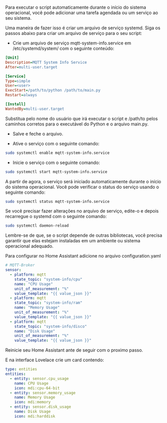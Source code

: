 Para executar o script automaticamente durante o início do sistema operacional, você pode adicionar uma tarefa agendada ou um serviço ao seu sistema.

Uma maneira de fazer isso é criar um arquivo de serviço systemd. Siga os passos abaixo para criar um arquivo de serviço para o seu script:

- Crie um arquivo de serviço mqtt-system-info.service em /etc/systemd/system/ com o seguinte conteúdo:

```ini
[Unit]
Description=MQTT System Info Service
After=multi-user.target

[Service]
Type=simple
User=<user>
ExecStart=/path/to/python /path/to/main.py
Restart=always

[Install]
WantedBy=multi-user.target
```

Substitua <user> pelo nome do usuário que irá executar o script e /path/to pelos caminhos corretos para o executável do Python e o arquivo main.py.

- Salve e feche o arquivo.

- Ative o serviço com o seguinte comando:

```bash
sudo systemctl enable mqtt-system-info.service
```

- Inicie o serviço com o seguinte comando:

```bash
sudo systemctl start mqtt-system-info.service
```
A partir de agora, o serviço será iniciado automaticamente durante o início do sistema operacional. Você pode verificar o status do serviço usando o seguinte comando:

```bash
sudo systemctl status mqtt-system-info.service
```

Se você precisar fazer alterações no arquivo de serviço, edite-o e depois recarregue o systemd com o seguinte comando:

```bash
sudo systemctl daemon-reload
```

Lembre-se de que, se o script depende de outras bibliotecas, você precisa garantir que elas estejam instaladas em um ambiente ou sistema operacional adequado.

Para configurar no Home Assistant adicione no arquivo configuration.yaml

```yaml
# MQTT-Broker
sensor:
  - platform: mqtt
    state_topic: "system-info/cpu"
    name: "CPU Usage"
    unit_of_measurement: "%"
    value_template: "{{ value_json }}"
  - platform: mqtt
    state_topic: "system-info/ram"
    name: "Memory Usage"
    unit_of_measurement: "%"
    value_template: "{{ value_json }}"
  - platform: mqtt
    state_topic: "system-info/disco"
    name: "Disk Usage"
    unit_of_measurement: "%"
    value_template: "{{ value_json }}"
```
Reinicie seu Home Assistant ante de seguir com o proximo passo.

E na interface Lovelace crie um card contendo:

```yaml
type: entities
entities:
  - entity: sensor.cpu_usage
    name: CPU Usage
    icon: mdi:cpu-64-bit
  - entity: sensor.memory_usage
    name: Memory Usage
    icon: mdi:memory
  - entity: sensor.disk_usage
    name: Disk Usage
    icon: mdi:harddisk
```